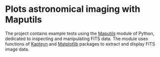 # Plots astronomical imaging with Maputils
The project contains example tests using the [Maputils](https://www.astro.rug.nl/software/kapteyn/maputilstutorial.html) module of Python, dedicated to inspecting and manipulating FITS data. The module uses functions of [Kapteyn](https://www.astro.rug.nl/software/kapteyn/index.html) and [Matplotlib](https://matplotlib.org/) packages to extract and display FITS image data.
